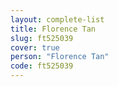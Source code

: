 ```yaml
---
layout: complete-list
title: Florence Tan
slug: ft525039
cover: true
person: "Florence Tan"
code: ft525039
---
```

